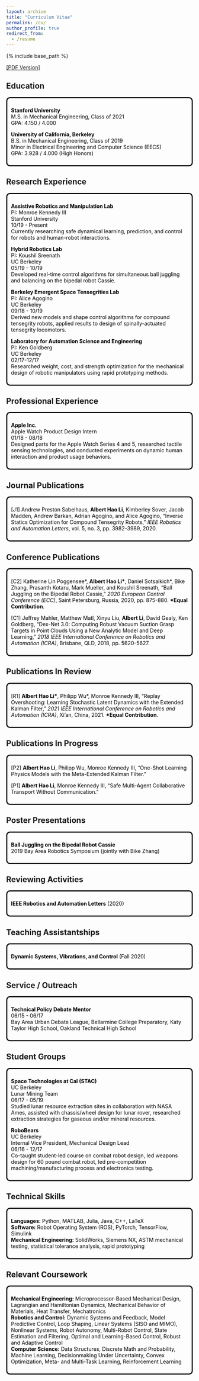 ```yaml
---
layout: archive
title: "Curriculum Vitae"
permalink: /cv/
author_profile: true
redirect_from:
  - /resume
---
```


<style>
  .boxed {
    color: black;
    border: 3px solid black;
    margin: 0px auto;
    padding: 10px;
    border-radius: 10px;
  }
</style>

{% include base_path %}

[[PDF Version]](http://alberthli.github.io/files/cv/CV.pdf)

## Education
<div class="boxed">

**Stanford University**  
M.S. in Mechanical Engineering, Class of 2021  
GPA: 4.150 / 4.000  

**University of California, Berkeley**  
B.S. in Mechanical Engineering, Class of 2019  
Minor in Electrical Engineering and Computer Science (EECS)  
GPA: 3.928 / 4.000 (High Honors)
</div>

## Research Experience
<div class="boxed">

**Assistive Robotics and Manipulation Lab**  
PI: Monroe Kennedy III  
Stanford University  
10/19 - Present  
Currently researching safe dynamical learning, prediction, and control for robots and human-robot interactions.  

**Hybrid Robotics Lab**  
PI: Koushil Sreenath  
UC Berkeley  
05/19 - 10/19  
Developed real-time control algorithms for simultaneous ball juggling and balancing on the bipedal robot Cassie.

**Berkeley Emergent Space Tensegrities Lab**  
PI: Alice Agogino  
UC Berkeley  
09/18 - 10/19  
Derived new models and shape control algorithms for compound tensegrity robots, applied results to design of spinally-actuated tensegrity locomotors.

**Laboratory for Automation Science and Engineering**  
PI: Ken Goldberg  
UC Berkeley  
02/17-12/17  
Researched weight, cost, and strength optimization for the mechanical design of robotic manipulators using rapid prototyping methods.
</div>

## Professional Experience
<div class="boxed">

**Apple Inc.**  
Apple Watch Product Design Intern  
01/18 - 08/18  
Designed parts for the Apple Watch Series 4 and 5, researched tactile sensing technologies, and conducted experiments on dynamic human interaction and product usage behaviors.
</div>

## Journal Publications
<div class="boxed">

[J1] Andrew Preston Sabelhaus, **Albert Hao Li**, Kimberley Sover, Jacob Madden, Andrew Barkan, Adrian Agogino, and Alice Agogino, “Inverse Statics Optimization for Compound Tensegrity Robots,” _IEEE Robotics and Automation Letters_, vol. 5, no. 3, pp. 3982-3989, 2020.
</div>

## Conference Publications
<div class="boxed">

[C2] Katherine Lin Poggensee\*, **Albert Hao Li\***, Daniel Sotsaikich\*, Bike Zhang, Prasanth Kotaru, Mark Mueller, and Koushil Sreenath, “Ball Juggling on the Bipedal Robot Cassie,” _2020 European Control Conference (ECC)_, Saint Petersburg, Russia, 2020, pp. 875-880. **\*Equal Contribution**.

[C1] Jeffrey Mahler, Matthew Matl, Xinyu Liu, **Albert Li**, David Gealy, Ken Goldberg, “Dex-Net 3.0: Computing Robust Vacuum Suction Grasp Targets in Point Clouds Using a New Analytic Model and Deep Learning,” _2018 IEEE International Conference on Robotics and Automation (ICRA)_, Brisbane, QLD, 2018, pp. 5620-5627.
</div>

## Publications In Review
<div class="boxed">

[R1] **Albert Hao Li\***, Philipp Wu\*, Monroe Kennedy III, “Replay Overshooting: Learning Stochastic Latent Dynamics with the Extended Kalman Filter,” _2021 IEEE International Conference on Robotics and Automation (ICRA)_, Xi’an, China, 2021. **\*Equal Contribution**.
</div>

## Publications In Progress
<div class="boxed">

[P2] **Albert Hao Li**, Philipp Wu, Monroe Kennedy III, “One-Shot Learning Physics Models with the Meta-Extended Kalman Filter.”

[P1] **Albert Hao Li**, Monroe Kennedy III, “Safe Multi-Agent Collaborative Transport Without Communication.”
</div>

## Poster Presentations
<div class="boxed">

**Ball Juggling on the Bipedal Robot Cassie**  
2019 Bay Area Robotics Symposium (jointly with Bike Zhang)
</div>

## Reviewing Activities
<div class="boxed">

**IEEE Robotics and Automation Letters** (2020)  
</div>

## Teaching Assistantships
<div class="boxed">

**Dynamic Systems, Vibrations, and Control** (Fall 2020)  
</div>

## Service / Outreach
<div class="boxed">

**Technical Policy Debate Mentor**  
06/15 - 06/17  
Bay Area Urban Debate League, Bellarmine College Preparatory, Katy Taylor High School, Oakland Technical High School
</div>

## Student Groups
<div class="boxed">

**Space Technologies at Cal (STAC)**  
UC Berkeley  
Lunar Mining Team  
06/17 - 05/19  
Studied lunar resource extraction sites in collaboration with NASA Ames, assisted with chassis/wheel design for lunar rover, researched extraction strategies for gaseous and/or mineral resources.

**RoboBears**  
UC Berkeley  
Internal Vice President, Mechanical Design Lead  
06/16 - 12/17  
Co-taught student-led course on combat robot design, led weapons design for 60 pound combat robot, led pre-competition machining/manufacturing process and electronics testing.
</div>

## Technical Skills
<div class="boxed">

**Languages:** Python, MATLAB, Julia, Java, C++, LaTeX  
**Software:** Robot Operating System (ROS), PyTorch, TensorFlow, Simulink  
**Mechanical Engineering:** SolidWorks, Siemens NX, ASTM mechanical testing, statistical tolerance analysis, rapid prototyping
</div>

## Relevant Coursework
<div class="boxed">

**Mechanical Engineering:** Microprocessor-Based Mechanical Design, Lagrangian and Hamiltonian Dynamics, Mechanical Behavior of Materials, Heat Transfer, Mechatronics  
**Robotics and Control:** Dynamic Systems and Feedback, Model Predictive Control, Loop Shaping, Linear Systems (SISO and MIMO), Nonlinear Systems, Robot Autonomy, Multi-Robot Control, State Estimation and Filtering, Optimal and Learning-Based Control, Robust and Adaptive Control  
**Computer Science:** Data Structures, Discrete Math and Probability, Machine Learning, Decisionmaking Under Uncertainty, Convex Optimization, Meta- and Multi-Task Learning, Reinforcement Learning  
</div>
